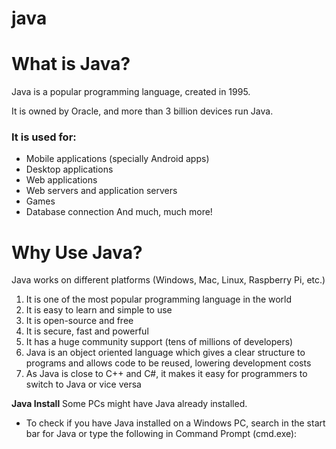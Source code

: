 # java
# What is Java?
Java is a popular programming language, created in 1995.

It is owned by Oracle, and more than 3 billion devices run Java.

### It is used for:
* Mobile applications (specially Android apps)
* Desktop applications
* Web applications
* Web servers and application servers
* Games
* Database connection
And much, much more!
# Why Use Java?
Java works on different platforms (Windows, Mac, Linux, Raspberry Pi, etc.)
1.  It is one of the most popular programming language in the world
2. It is easy to learn and simple to use
3. It is open-source and free
4. It is secure, fast and powerful
5. It has a huge community support (tens of millions of developers)
6. Java is an object oriented language which gives a clear structure to programs and allows code to be reused, lowering development costs
7. As Java is close to C++ and C#, it makes it easy for programmers to switch to Java or vice versa
 
 **Java Install**
Some PCs might have Java already installed.

* To check if you have Java installed on a Windows PC, search in the start bar for Java or type the following in Command Prompt (cmd.exe):


